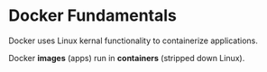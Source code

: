 # Docker Fundamentals

Docker uses Linux kernal functionality to containerize applications.

Docker **images** (apps) run in **containers** (stripped down Linux).
